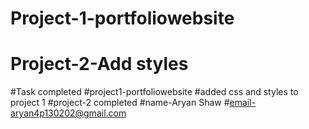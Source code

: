 # Project-1-portfoliowebsite
# Project-2-Add styles

#Task completed
#project1-portfoliowebsite
#added css and styles to project 1
#project-2 completed
#name-Aryan Shaw
#email-aryan4p130202@gmail.com
